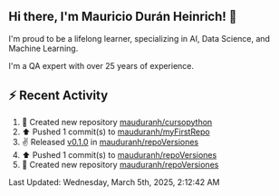 ## Hi there, I'm Mauricio Durán Heinrich! 👋

I'm proud to be a lifelong learner, specializing in AI, Data Science, and Machine Learning.

I'm a QA expert with over 25 years of experience.

## :zap: Recent Activity
<!--RECENT_ACTIVITY:start-->
1. 📔 Created new repository [mauduranh/cursopython](https://github.com/mauduranh/cursopython)<br>
2. ⬆️ Pushed 1 commit(s) to [mauduranh/myFirstRepo](https://github.com/mauduranh/myFirstRepo)<br>
3. ✌️ Released [v0.1.0](https://github.com/mauduranh/repoVersiones/releases/tag/v0.1.0) in [mauduranh/repoVersiones](https://github.com/mauduranh/repoVersiones)<br>
4. ⬆️ Pushed 1 commit(s) to [mauduranh/repoVersiones](https://github.com/mauduranh/repoVersiones)<br>
5. 📔 Created new repository [mauduranh/repoVersiones](https://github.com/mauduranh/repoVersiones)<br>
<!--RECENT_ACTIVITY:end-->

<!--RECENT_ACTIVITY:last_update-->
Last Updated: Wednesday, March 5th, 2025, 2:12:42 AM
<!--RECENT_ACTIVITY:last_update_end-->
